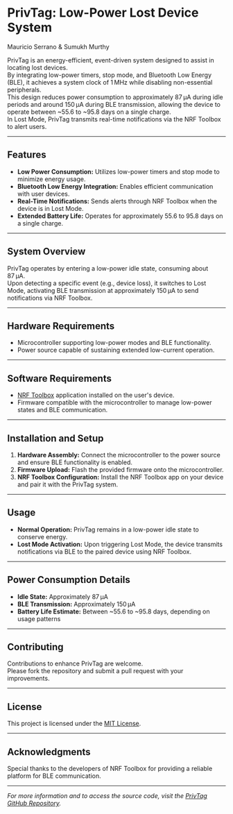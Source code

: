 # PrivTag: Low-Power Lost Device System

Mauricio Serrano & Sumukh Murthy

PrivTag is an energy-efficient, event-driven system designed to assist in locating lost devices.  
By integrating low-power timers, stop mode, and Bluetooth Low Energy (BLE), it achieves a system clock of 1 MHz while disabling non-essential peripherals.  
This design reduces power consumption to approximately 87 μA during idle periods and around 150 μA during BLE transmission, allowing the device to operate between ~55.6 to ~95.8 days on a single charge.  
In Lost Mode, PrivTag transmits real-time notifications via the NRF Toolbox to alert users.

---

## Features

- **Low Power Consumption:** Utilizes low-power timers and stop mode to minimize energy usage.
- **Bluetooth Low Energy Integration:** Enables efficient communication with user devices.
- **Real-Time Notifications:** Sends alerts through NRF Toolbox when the device is in Lost Mode.
- **Extended Battery Life:** Operates for approximately 55.6 to 95.8 days on a single charge.

---

## System Overview

PrivTag operates by entering a low-power idle state, consuming about 87 μA.  
Upon detecting a specific event (e.g., device loss), it switches to Lost Mode, activating BLE transmission at approximately 150 μA to send notifications via NRF Toolbox.

---

## Hardware Requirements

- Microcontroller supporting low-power modes and BLE functionality.
- Power source capable of sustaining extended low-current operation.

---

## Software Requirements

- [NRF Toolbox](https://play.google.com/store/apps/details?id=no.nordicsemi.android.nrftoolbox) application installed on the user's device.
- Firmware compatible with the microcontroller to manage low-power states and BLE communication.

---

## Installation and Setup

1. **Hardware Assembly:** Connect the microcontroller to the power source and ensure BLE functionality is enabled.
2. **Firmware Upload:** Flash the provided firmware onto the microcontroller.
3. **NRF Toolbox Configuration:** Install the NRF Toolbox app on your device and pair it with the PrivTag system.

---

## Usage

- **Normal Operation:** PrivTag remains in a low-power idle state to conserve energy.
- **Lost Mode Activation:** Upon triggering Lost Mode, the device transmits notifications via BLE to the paired device using NRF Toolbox.

---

## Power Consumption Details

- **Idle State:** Approximately 87 μA
- **BLE Transmission:** Approximately 150 μA
- **Battery Life Estimate:** Between ~55.6 to ~95.8 days, depending on usage patterns

---

## Contributing

Contributions to enhance PrivTag are welcome.  
Please fork the repository and submit a pull request with your improvements.

---

## License

This project is licensed under the [MIT License](LICENSE).

---

## Acknowledgments

Special thanks to the developers of NRF Toolbox for providing a reliable platform for BLE communication.

---

*For more information and to access the source code, visit the [PrivTag GitHub Repository](https://github.com/MauricioESerrano/-PrivTag-Low-Power-Lost-Device-System).*
